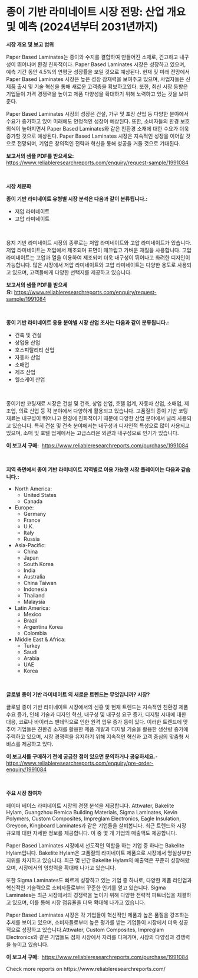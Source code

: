 <p><h1>종이 기반 라미네이트 시장 전망: 산업 개요 및 예측 (2024년부터 2031년까지)</h1></p><p><strong>시장 개요 및 보고 범위</strong></p>
<p><p>Paper Based Laminates는 종이와 수지를 결합하여 만들어진 소재로, 견고하고 내구성이 뛰어나며 환경 친화적이다. Paper Based Laminates 시장은 성장하고 있으며, 예측 기간 동안 4.5%의 연평균 성장률을 보일 것으로 예상된다. 현재 및 미래 전망에서 Paper Based Laminates 시장은 높은 성장 잠재력을 보여주고 있으며, 사업자들은 신제품 출시 및 기술 혁신을 통해 새로운 고객층을 확보하고있다. 또한, 최신 시장 동향은 기업들이 가격 경쟁력을 높이고 제품 다양성을 확대하기 위해 노력하고 있는 것을 보여준다.</p><p>Paper Based Laminates 시장의 성장은 건설, 가구 및 포장 산업 등 다양한 분야에서 수요가 증가하고 있어 미래에도 안정적인 성장이 예상된다. 또한, 소비자들의 환경 보호 의식이 높아지면서 Paper Based Laminates와 같은 친환경 소재에 대한 수요가 더욱 증가할 것으로 예상된다. Paper Based Laminates 시장은 지속적인 성장을 이어갈 것으로 전망되며, 기업은 창의적인 전략과 혁신을 통해 성공을 거둘 것으로 기대된다.</p></p>
<p><strong>보고서의 샘플 PDF를 받으세요:</strong> <a href="https://www.reliableresearchreports.com/enquiry/request-sample/1991084">https://www.reliableresearchreports.com/enquiry/request-sample/1991084</a></p>
<p>&nbsp;</p>
<p><strong>시장 세분화</strong></p>
<p><strong>종이 기반 라미네이트 유형별 시장 분석은 다음과 같이 분류됩니다.:</strong></p>
<p><ul><li>저압 라미네이트</li><li>고압 라미네이트</li></ul></p>
<p>&nbsp;</p>
<p><p>용지 기반 라미네이트 시장의 종류로는 저압 라미네이트와 고압 라미네이트가 있습니다. 저압 라미네이트는 저압에서 제조되며 표면이 매끄럽고 가벼운 재질을 사용합니다. 고압 라미네이트는 고압과 열을 이용하여 제조되며 더욱 내구성이 뛰어나고 화려한 디자인이 가능합니다. 많은 시장에서 저압 라미네이트와 고압 라미네이트는 다양한 용도로 사용되고 있으며, 고객들에게 다양한 선택지를 제공하고 있습니다.</p></p>
<p><strong>보고서의 샘플 PDF를 받으세요:</strong>&nbsp;<a href="https://www.reliableresearchreports.com/enquiry/request-sample/1991084">https://www.reliableresearchreports.com/enquiry/request-sample/1991084</a></p>
<p>&nbsp;</p>
<p><strong> 종이 기반 라미네이트 응용 분야별 시장 산업 조사는 다음과 같이 분류됩니다.:</strong></p>
<p><ul><li>건축 및 건설</li><li>상업용 산업</li><li>호스피탈리티 산업</li><li>자동차 산업</li><li>소매업</li><li>제조 산업</li><li>헬스케어 산업</li></ul></p>
<p>&nbsp;</p>
<p><p>종이기반 코팅재료 시장은 건설 및 건축, 상업 산업, 호텔 업계, 자동차 산업, 소매업, 제조업, 의료 산업 등 각 분야에서 다양하게 활용되고 있습니다. 고품질의 종이 기반 코팅재료는 내구성이 뛰어나고 환경에 친화적이기 때문에 다양한 산업 분야에서 널리 사용되고 있습니다. 특히 건설 및 건축 분야에서는 내구성과 디자인적 특성으로 많이 사용되고 있으며, 소매 및 호텔 업계에서는 고급스러운 외관과 내구성으로 인기가 있습니다.</p></p>
<p><strong>이 보고서 구매:</strong>&nbsp; <a href="https://www.reliableresearchreports.com/purchase/1991084">https://www.reliableresearchreports.com/purchase/1991084</a></p>
<p>&nbsp;</p>
<p><strong>지역 측면에서 종이 기반 라미네이트 지역별로 이용 가능한 시장 플레이어는 다음과 같습니다.:</strong></p>
<p><ul>
    <li>
        North America:
        <ul>
            <li>United States</li>
            <li>Canada</li>
        </ul>
    </li>
    <li>
        Europe:
        <ul>
            <li>Germany</li>
            <li>France</li>
            <li>U.K.</li>
            <li>Italy</li>
            <li>Russia</li>
        </ul>
    </li>
    <li>
        Asia-Pacific:
        <ul>
            <li>China</li>
            <li>Japan</li>
            <li>South Korea</li>
            <li>India</li>
            <li>Australia</li>
            <li>China Taiwan</li>
            <li>Indonesia</li>
            <li>Thailand</li>
            <li>Malaysia</li>
        </ul>
    </li>
    <li>
        Latin America:
        <ul>
            <li>Mexico</li>
            <li>Brazil</li>
            <li>Argentina Korea</li>
            <li>Colombia</li>
        </ul>
    </li>
    <li>
        Middle East & Africa:
        <ul>
            <li>Turkey</li>
            <li>Saudi</li>
            <li>Arabia</li>
            <li>UAE</li>
            <li>Korea</li>
        </ul>
    </li>
    </ul></p>
<p>&nbsp;</p>
<p><strong>글로벌 종이 기반 라미네이트 의 새로운 트렌드는 무엇입니까? 시장?</strong></p>
<p><p>글로벌 종이 기반 라미네이트 시장에서의 신흥 및 현재 트렌드는 지속적인 친환경 제품 수요 증가, 인쇄 기술과 디자인 혁신, 내구성 및 내구성 요구 증가, 디지털 시대에 대한 대응, 코로나 바이러스 팬데믹으로 인한 원격 업무 증가 등이 있다. 이러한 트렌드에 맞추어 기업들은 친환경 소재를 활용한 제품 개발과 디지털 기술을 활용한 생산량 증가에 주력하고 있으며, 시장 경쟁력을 유지하기 위해 지속적인 혁신과 고객 중심의 맞춤형 서비스를 제공하고 있다.</p></p>
<p><strong>이 보고서를 구매하기 전에 궁금한 점이 있으면 문의하거나 공유하세요.</strong>- <a href="https://www.reliableresearchreports.com/enquiry/pre-order-enquiry/1991084">https://www.reliableresearchreports.com/enquiry/pre-order-enquiry/1991084</a></p>
<p>&nbsp;</p>
<p><strong>주요 시장 참여자</strong></p>
<p><p>페이퍼 베이스 라미네이트 시장의 경쟁 분석을 제공합니다. Attwater, Bakelite Hylam, Guangzhou Remica Building Materials, Sigma Laminates, Kevin Polymers, Custom Composites, Impreglam Electronics, Eagle Insulation, Greycon, Kingboard Laminates과 같은 기업들을 살펴봅니다. 최근 트렌드와 시장 규모에 대한 자세한 정보를 제공합니다. 이 중 몇 개 기업의 매출액도 제공합니다.</p><p>Paper Based Laminates 시장에서 선도적인 역할을 하는 기업 중 하나는 Bakelite Hylam입니다. Bakelite Hylam은 고품질의 라미네이트 제품으로 시장에서 명실상부한 지위를 차지하고 있습니다. 최근 몇 년간 Bakelite Hylam의 매출액은 꾸준히 성장해왔으며, 시장에서의 영향력을 확대해 나가고 있습니다.</p><p>또한 Sigma Laminates도 빠르게 성장하고 있는 기업 중 하나로, 다양한 제품 라인업과 혁신적인 기술력으로 소비자들로부터 꾸준한 인기를 얻고 있습니다. Sigma Laminates는 최근 시장에서의 경쟁력을 높이기 위해 다양한 전략적 파트너십을 체결하고 있으며, 이를 통해 시장 점유율을 더욱 확대해 나가고 있습니다.</p><p>Paper Based Laminates 시장은 각 기업들이 혁신적인 제품과 높은 품질을 강조하는 추세를 보이고 있으며, 소비자들로부터 높은 평가를 받는 기업들이 시장에서 더욱 성공적으로 성장하고 있습니다.Attwater, Custom Composites, Impreglam Electronics와 같은 기업들도 점차 시장에서 자리를 다져가며, 시장의 다양성과 경쟁력을 높이고 있습니다.</p></p>
<p><strong>이 보고서 구매:</strong>&nbsp;&nbsp;<a href="https://www.reliableresearchreports.com/purchase/1991084">https://www.reliableresearchreports.com/purchase/1991084</a></p>
<p>Check more reports on https://www.reliableresearchreports.com/</p>
